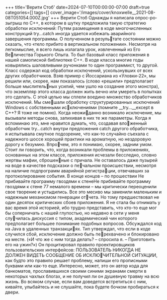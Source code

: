 +++
title='Верити Стоб'
date=2024-07-10T00:00:00-07:00
draft=true
categories=[]
tags=[]
cover_image='/images/cover/knoxwelle__2021-08-08T051054.000Z.jpg'
+++
Верити Стоб
Од­на­ж­ды я на­пи­са­ла оп­рос-ро­зы­грыш по C++, в котором в шутку предложила 
такую стратегию обработки исключений:
Путем размещения в коде многочисленных конструкций try...catch иногда 
удается избежать аварийного завершения программы. О полученном в результате состоянии можно сказать, что «тело прибито в вертикальном положении».
Несмотря на легкомыслие, я всего лишь излагала урок, извлеченный из Его Величества Горького Опыта.
То был базовый класс приложения в нашей самописной библиотеке C++. В коде 
класса многие годы ковырялись шаловливыми ручонками то один программист, 
то другой. Класс содержал код обработки исключений, ускользнувших от всех 
других обработчиков. Взяв пример с Йоссариана из «Уловки-22», мы решили 
или, скорее, нам показалось (слово «решили» предполагает больше мыслительных усилий, чем ушло на создание этого монстра), что экземпляр этого класса 
должен жить вечно или умереть в попытках это сделать. 
С этой целью мы сплели воедино множество обработчиков исключений. Мы смешали обработку структурированных исключений Windows с собственными исключениями (помните __try...__except в C++? Я тоже не помню). Когда неожиданно возникало исключение, мы вызывали методы снова, запихивая в них те 
же параметры. Когда я вспоминаю это, мне нравится думать, что, создавая вложенный обработчик try...catch внутри предложения catch другого обработчика, 
я испытывала смутное подозрение, что как-то случайно съехала с надежного 
шоссе хорошей практики на ароматную, но нездоровую дорогу к безумию. Впрочем, это я понимаю, скорее, задним умом.
Стоит ли говорить, что, когда возникали проблемы в приложениях, основанных 
на этом классе, приложения исчезали бесследно, словно жертвы мафии, сброшенные с причала. Не оставалось даже пузырей на воде в качестве подсказки о печальном происшествии, несмотря на наличие подпрограмм аварийной регистрации, отвечавших за протоколирование события. В конце концов – по прошествии 
Не прибивайте программу 
гвоздями к стенеНе прибивайте программу гвоздями к стене 77
немалого времени – мы критически переоценили свое творение и устыдились. 
Все это месиво мы заменили маленьким и надежным механизмом генерации отчета. Но тому предшествовал не один десяток критических сбоев приложения.
Я не стала бы отнимать у вас время этой историей, ибо трудно представить, что 
кто-то еще мог бы соперничать с нашей глупостью, но недавно в сети у меня случилась дискуссия с типом, академический чин которого предполагает большее 
понимание подобных вопросов. Обсуждался код на Java в удаленных транзакциях. Тип утверждал, что если в коде случился сбой, исключение должно быть перехвачено и блокировано на месте. («И что же с ним тогда делать? – спросила я. – 
Приготовить его на ужин?»)
Он процитировал правило проектировщиков пользовательских интерфейсов: 
ПОЛЬЗОВАТЕЛЬ НИКОГДА НЕ ДОЛЖЕН ВИДЕТЬ СООБЩЕНИЕ ОБ ИСКЛЮЧИТЕЛЬНОЙ СИТУАЦИИ, как будто это правило решает проблему, напиши 
его прописными буквами или как-то еще. Интересно, может, это он автор кода 
для банкоматов, прославившихся своими синими экранами смерти в некоторых 
чахлых блогах, и не получил ли он душевную травму на всю жизнь.
Во всяком случае, если вам доведется встретиться с ним, кивайте, улыбайтесь 
и не слушайте, пока будете бочком пробираться к двери.